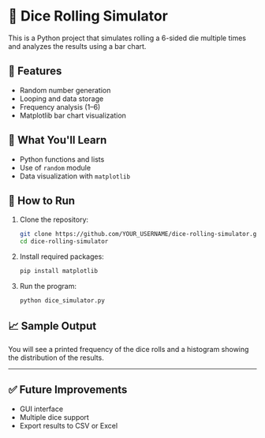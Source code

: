 # 🎲 Dice Rolling Simulator

This is a Python project that simulates rolling a 6-sided die multiple times and analyzes the results using a bar chart.

## 📌 Features

- Random number generation
- Looping and data storage
- Frequency analysis (1–6)
- Matplotlib bar chart visualization

## 🧠 What You'll Learn

- Python functions and lists
- Use of `random` module
- Data visualization with `matplotlib`

## 🚀 How to Run

1. Clone the repository:
   ```bash
   git clone https://github.com/YOUR_USERNAME/dice-rolling-simulator.git
   cd dice-rolling-simulator
   ```

2. Install required packages:
   ```bash
   pip install matplotlib
   ```

3. Run the program:
   ```bash
   python dice_simulator.py
   ```

## 📈 Sample Output

You will see a printed frequency of the dice rolls and a histogram showing the distribution of the results.

---

## ✅ Future Improvements

- GUI interface
- Multiple dice support
- Export results to CSV or Excel
